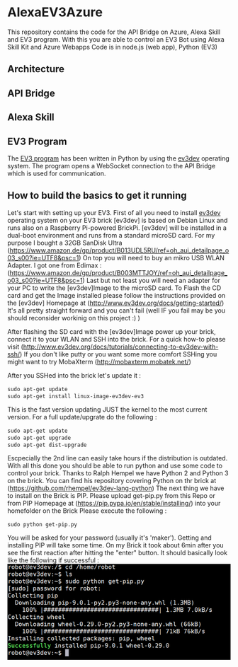 # AlexaEV3Azure
This repository contains the code for the API Bridge on Azure, Alexa Skill and EV3 program.
With this you are able to control an EV3 Bot using Alexa Skill Kit and Azure Webapps
Code is in node.js (web app), Python (EV3)

## Architecture

## API Bridge

## Alexa Skill

## EV3 Program

The [EV3 program](ev3-python) has been written in Python by using the [ev3dev](http://www.ev3dev.org/) operating system. 
The program opens a WebSocket connection to the API Bridge which is used for communication. 


## How to build the basics to get it running

Let's start with setting up your EV3. First of all you need to install [ev3dev](http://www.ev3dev.org/) operating system on your EV3 brick
[ev3dev] is based on Debian Linux and runs also on a Raspberry Pi-powered BrickPi.
[ev3dev] will be installed in a dual-boot environment and runs from a standard microSD card.
For my purpose I bought a 32GB SanDisk Ultra (https://www.amazon.de/gp/product/B013UDL5RU/ref=oh_aui_detailpage_o03_s00?ie=UTF8&psc=1)
On top you will need to buy an mikro USB WLAN Adapter. I got one from Edimax : (https://www.amazon.de/gp/product/B003MTTJOY/ref=oh_aui_detailpage_o03_s00?ie=UTF8&psc=1)
Last but not least you will need an adapter for your PC to write the [ev3dev]Image to the microSD card.
To Flash the CD card and get the Image installed please follow the instructions provided on the [ev3dev] Homepage at (http://www.ev3dev.org/docs/getting-started/)
It's all pretty straight forward and you can't fail (well IF you fail may be you should reconsider workinig on this project :) )

After flashing the SD card with the [ev3dev]Image power up your brick, connect it to your WLAN and SSH into the brick. For a quick how-to please visit (http://www.ev3dev.org/docs/tutorials/connecting-to-ev3dev-with-ssh/)
If you don't like putty or you want some more comfort SSHing you might want to try MobaXterm (http://mobaxterm.mobatek.net/)

After you SSHed into the brick let's update it :
	
	sudo apt-get update
	sudo apt-get install linux-image-ev3dev-ev3

This is the fast version updating JUST the kernel to the most current version. For a full update/upgrate do the following :
	
	sudo apt-get update
	sudo apt-get upgrade
	sudo apt-get dist-upgrade

Escpecially the 2nd line can easily take hours if the distribution is outdated.
With all this done you should be able to run python and use some code to control your brick. Thanks to Ralph Hempel we have Python 2 and Python 3 on the brick. You can find his repository covering Python on thr brick at (https://github.com/rhempel/ev3dev-lang-python)
The next thing we have to install on the Brick is PIP. Please upload get-pip.py from this Repo or from PIP Homepage at (https://pip.pypa.io/en/stable/installing/) into your homefolder on the Brick
Please execute the following :
	
	sudo python get-pip.py

You will be asked for your password (usually it's 'maker'). Getting and installing PIP will take some time. On my Brick it took about 6min after you see the first reaction after hitting the "enter" button.
It should basically look like the following if successful :
![Architecture](ressource/Images/installpip.PNG)


